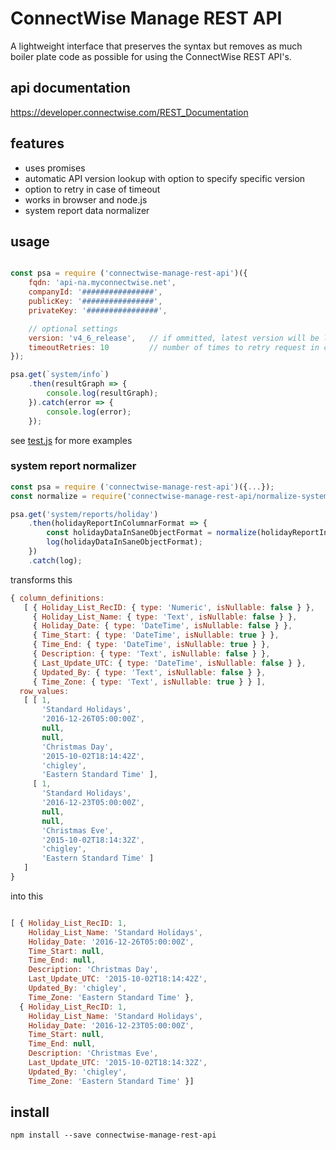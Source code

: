 ConnectWise Manage REST API
===========================

A lightweight interface that preserves the syntax but removes as much boiler plate code as possible for using the ConnectWise REST API's.

api documentation
-----------------
https://developer.connectwise.com/REST_Documentation

features
--------
* uses promises
* automatic API version lookup with option to specify specific version
* option to retry in case of timeout
* works in browser and node.js
* system report data normalizer

usage
-----
```JavaScript

const psa = require ('connectwise-manage-rest-api')({
	fqdn: '​api-na.myconnectwise.net',
	companyId: '################',
	publicKey: '################',
	privateKey: '################',

	// optional settings
	version: 'v4_6_release',   // if ommitted, latest version will be looked up
	timeoutRetries: 10         // number of times to retry request in case of timeout error
});

psa.get(`system/info`)
	.then(resultGraph => {
		console.log(resultGraph);
	}).catch(error => {
		console.log(error);
	});
```

see [test.js](./test.js) for more examples

### system report normalizer
```JavaScript
const psa = require ('connectwise-manage-rest-api')({...});
const normalize = require('connectwise-manage-rest-api/normalize-system-report');

psa.get('system/reports/holiday')
    .then(holidayReportInColumnarFormat => {
        const holidayDataInSaneObjectFormat = normalize(holidayReportInColumnarFormat);
        log(holidayDataInSaneObjectFormat);
    })
    .catch(log);
```
transforms this
```JavaScript
{ column_definitions:
   [ { Holiday_List_RecID: { type: 'Numeric', isNullable: false } },
     { Holiday_List_Name: { type: 'Text', isNullable: false } },
     { Holiday_Date: { type: 'DateTime', isNullable: false } },
     { Time_Start: { type: 'DateTime', isNullable: true } },
     { Time_End: { type: 'DateTime', isNullable: true } },
     { Description: { type: 'Text', isNullable: false } },
     { Last_Update_UTC: { type: 'DateTime', isNullable: false } },
     { Updated_By: { type: 'Text', isNullable: false } },
     { Time_Zone: { type: 'Text', isNullable: true } } ],
  row_values:
   [ [ 1,
       'Standard Holidays',
       '2016-12-26T05:00:00Z',
       null,
       null,
       'Christmas Day',
       '2015-10-02T18:14:42Z',
       'chigley',
       'Eastern Standard Time' ],
     [ 1,
       'Standard Holidays',
       '2016-12-23T05:00:00Z',
       null,
       null,
       'Christmas Eve',
       '2015-10-02T18:14:32Z',
       'chigley',
       'Eastern Standard Time' ]
   ]
}
```

into this

```JavaScript

[ { Holiday_List_RecID: 1,
    Holiday_List_Name: 'Standard Holidays',
    Holiday_Date: '2016-12-26T05:00:00Z',
    Time_Start: null,
    Time_End: null,
    Description: 'Christmas Day',
    Last_Update_UTC: '2015-10-02T18:14:42Z',
    Updated_By: 'chigley',
    Time_Zone: 'Eastern Standard Time' },
  { Holiday_List_RecID: 1,
    Holiday_List_Name: 'Standard Holidays',
    Holiday_Date: '2016-12-23T05:00:00Z',
    Time_Start: null,
    Time_End: null,
    Description: 'Christmas Eve',
    Last_Update_UTC: '2015-10-02T18:14:32Z',
    Updated_By: 'chigley',
    Time_Zone: 'Eastern Standard Time' }]
```

install
-------
```
npm install --save connectwise-manage-rest-api
```
